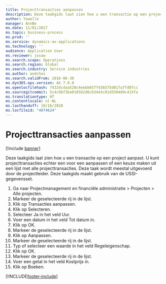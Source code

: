 ```yaml
---
title: Projecttransacties aanpassen
description: Deze taakgids laat zien hoe u een transactie op een project aanpast.
author: Yowelle
manager: AnnBe
ms.date: 11/01/2017
ms.topic: business-process
ms.prod: ''
ms.service: dynamics-ax-applications
ms.technology: ''
audience: Application User
ms.reviewer: josaw
ms.search.scope: Operations
ms.search.region: Global
ms.search.industry: Service industries
ms.author: andchoi
ms.search.validFrom: 2016-06-30
ms.dyn365.ops.version: AX 7.0.0
ms.openlocfilehash: 7432dcdaa520c4eebb657f436575d017a7fd07cc
ms.sourcegitcommit: 5c4c9bf3ba018562d6cb3443c01d550489c415fa
ms.translationtype: HT
ms.contentlocale: nl-NL
ms.lasthandoff: 10/16/2020
ms.locfileid: "4074624"
---
```

# <a name="adjust-project-transactions"></a>Projecttransacties aanpassen

[!include [banner](../../includes/banner.md)]

Deze taakgids laat zien hoe u een transactie op een project aanpast. U kunt projecttransacties echter een voor een aanpassen of een keuze maken uit een lijst met alle projecttransacties. Deze taak wordt meestal uitgevoerd door de projectleider. Deze taakgids maakt gebruik van de USSI-gegevensset.

1. Ga naar Projectmanagement en financiële administratie > Projecten > Alle projecten. 
2. Markeer de geselecteerde rij in de lijst. 
3. Klik op Transacties aanpassen. 
4. Klik op Selecteren. 
5. Selecteer Ja in het veld Uur. 
6. Voer een datum in het veld Tot datum in. 
7. Klik op OK. 
8. Markeer de geselecteerde rij in de lijst. 
9. Klik op Aanpassen. 
10. Markeer de geselecteerde rij in de lijst. 
11. Typ of selecteer een waarde in het veld Regeleigenschap. 
12. Klik op OK. 
13. Markeer de geselecteerde rij in de lijst. 
14. Voer een getal in het veld Kostprijs in. 
15. Klik op Boeken. 


[!INCLUDE[footer-include](../../includes/footer-banner.md)]